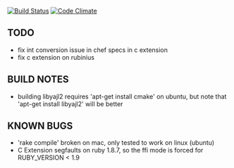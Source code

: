 
[![Build Status](https://travis-ci.org/lamont-granquist/ffi-yajl.png)](https://travis-ci.org/lamont-granquist/ffi-yajl)  [![Code Climate](https://codeclimate.com/github/lamont-granquist/ffi-yajl.png)](https://codeclimate.com/github/lamont-granquist/ffi-yajl)

## TODO

- fix int conversion issue in chef specs in c extension
- fix c extension on rubinius

## BUILD NOTES

- building libyajl2 requires 'apt-get install cmake' on ubuntu, but note
  that 'apt-get install libyajl2' will be better

## KNOWN BUGS

- 'rake compile' broken on mac, only tested to work on linux (ubuntu)
- C Extension segfaults on ruby 1.8.7, so the ffi mode is forced for RUBY_VERSION < 1.9
